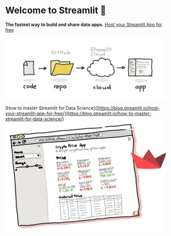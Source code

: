 
# Welcome to Streamlit :wave:

**The fastest way to build and share data apps.**
[Host your Streamlit App for free](https://blog.streamlit.io/host-your-streamlit-app-for-free/)

![alt_text](https://github.com/bacdillon/Python/blob/master/streamlit/Images/streamlit.jpg)

[How to master Streamlit for Data Science]([https://blog.streamlit.io/host-your-streamlit-app-for-free/](https://blog.streamlit.io/how-to-master-streamlit-for-data-science/)
![alt_text](https://github.com/bacdillon/Python/blob/master/streamlit/Images/Data%20Science.jpg)

